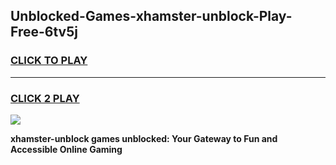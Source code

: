 
## Unblocked-Games-xhamster-unblock-Play-Free-6tv5j
<h3>
<a href="https://premium76.site?title=xhamster-unblock&ref=10A">CLICK TO PLAY</a></h3>
<hr>

<h3>
<a href="https://premium76.site?title=xhamster-unblock&ref=10A">CLICK 2 PLAY</a>
  
</h3>

<a href="https://premium76.site?title=xhamster-unblock&ref=10A"><img src="https://clearcache.store/games.png"></a>


**xhamster-unblock games unblocked: Your Gateway to Fun and Accessible Online Gaming**
